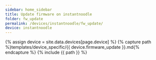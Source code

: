 ```yaml
---
sidebar: home_sidebar
title: Update firmware on instantnoodle
folder: fw_update
permalink: /devices/instantnoodle/fw_update/
device: instantnoodle
---
```

{% assign device = site.data.devices[page.device] %}
{% capture path %}templates/device_specific/{{ device.firmware_update }}.md{% endcapture %}
{% include {{ path }} %}
